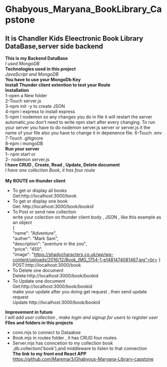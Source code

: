 # Ghabyous_Maryana_BookLibrary_Capstone<br>
## It is Chandler Kids Eleectronic Book Library DataBase,server side backend<br>
__This is my Backend DataBase__<br>
*I used MongoDB*<br>
__Technologies used in this project__<br>
*JavaScript and MongoDB*<br> 
__You have to use your MongoDb Key__<br>
__Install Thunder client extention to test your Route__<br>
__Installation__<br>
1-open a New folder<br>
2-Touch server.js<br>
3-npm init -y to create JSON<br>
4-npm i express to install express<br>
5-npm I nodemon so any changes you do in file it will restart the server automatic,you don't need to write npm start after every changing. To run your server you have to do nodemon server.js 
server or server.js it the name of your file also you have to change it in depenence file.
6-Touch .env<br>
7-Touch .gitignore<br>
8-npm i mongoDB<br>
__Run your server__<br>
1- npm start or<br>
2- nodemon server.js <br>
__I have CRUD , Create, Read , Update, Delete document__<br>
*I have one collection Book, it has four route*<br>
<br>__My ROUTE on thunder client__<br>
* To get or display all books<br>
 Get:http://localhost:3000/book<br>
* To get or display one book<br>
Get: http://localhost:3000/book/bookid<bt>
* To Post or send new collection<br>
write your colection on thunder client body , JSON , like this example as an object<br>
{<br>
   "name": "Adventure",<br>
  "auther": "Mark Sam",<br>
  "description": "aventure in the zoo",<br>
  "price": "450",<br>
  "image": "https://shadycharacters.co.uk/wp/wp-content/uploads/2016/12/Book_IMG_1754-1-e1481474081467.jpg"<br>
}<br>
POST:http://localhost:3000/book<br>
* To Delete one document<br>
Delete:http://localhost:3000/book/bookid
* To Update one document<br>
Get:http://localhost:3000/book/bookid<br>
make your update after you doing get request , then send update request<br>
Update http://localhost:3000/book/bookid<br>

__Improvement in future__<br>
*I will add user collection , make login and signup for users to register user*<br>
__FIles and folders in this projects__<br>
* conn.mjs to connect to Dataabse<br>
* Book.mjs in routes folder , it has CRUD four routes.<br>
* Server.mjs has conncetion to my collection book ,db.collection('book'),and middleware to listen to that connection<br>
__The link to my front end React APP__<br>
https://github.com/Maremar3/Ghabyous-Maryana-Library-capstone<br>